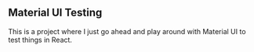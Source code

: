 ## Material UI Testing
This is a project where I just go ahead and play around with Material UI to test things in React.
